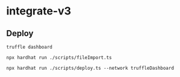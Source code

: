 # integrate-v3

## Deploy

```console
truffle dashboard
```

```console
npx hardhat run ./scripts/fileImport.ts
```

```console
npx hardhat run ./scripts/deploy.ts --network truffleDashboard
```